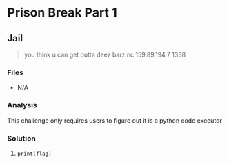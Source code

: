 # Prison Break Part 1
## Jail

> you think u can get outta deez barz
nc 159.89.194.7 1338

### Files
- N/A

### Analysis
This challenge only requires users to figure out it is a python code executor

### Solution
1. ```print(flag)```
